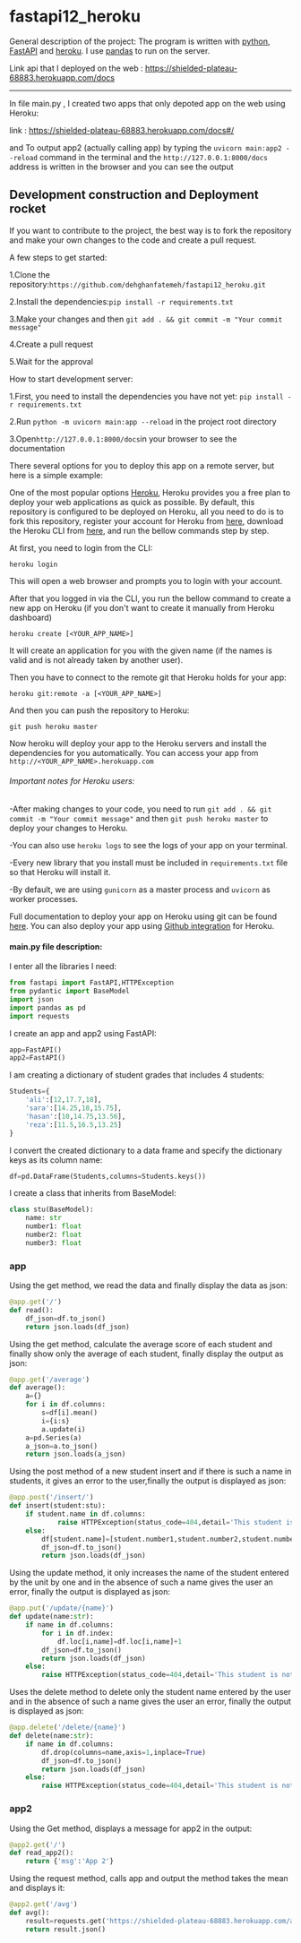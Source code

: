 # fastapi12_heroku
General description of the project:
The program is written with [python](https://www.python.org/), [FastAPI](https://fastapi.tiangolo.com/) and [heroku](https://id.heroku.com/login). I use [pandas](https://pandas.pydata.org/pandas-docs/stable/user_guide/10min.html) to run on the server.


Link api that I deployed on the web : https://shielded-plateau-68883.herokuapp.com/docs

-------------------------------------

In file main.py , I created two apps that only depoted app on the web using Heroku:

link : https://shielded-plateau-68883.herokuapp.com/docs#/

and To output app2 (actually calling app) by typing the `uvicorn main:app2 --reload` command in the terminal
and the `http://127.0.0.1:8000/docs` address is written in the browser and you can see the output 




## Development construction and Deployment rocket
If you want to contribute to the project, the best way is to fork the repository and make your own changes to the code and create a pull request.

A few steps to get started:

1.Clone the repository:`https://github.com/dehghanfatemeh/fastapi12_heroku.git`

2.Install the dependencies:`pip install -r requirements.txt`

3.Make your changes and then `git add . && git commit -m "Your commit message"`

4.Create a pull request

5.Wait for the approval


How to start development server:

1.First, you need to install the dependencies you have not yet: `pip install -r requirements.txt`

2.Run `python -m uvicorn main:app --reload` in the project root directory

3.Open`http://127.0.0.1:8000/docs`in your browser to see the documentation


There several options for you to deploy this app on a remote server, but here is a simple example:

One of the most popular options [Heroku](https://id.heroku.com/login), Heroku provides you a free plan to deploy your web applications as quick as possible. By default, this repository is configured to be deployed on Heroku, all you need to do is to fork this repository, register your account for Heroku from [here](https://signup.heroku.com/login), download the Heroku CLI from [here](https://devcenter.heroku.com/articles/heroku-cli#download-and-install), and run the bellow commands step by step.


At first, you need to login from the CLI:
```
heroku login
```

This will open a web browser and prompts you to login with your account.

After that you logged in via the CLI, you run the bellow command to create a new app on Heroku (if you don't want to create it manually from Heroku dashboard)
```
heroku create [<YOUR_APP_NAME>]
```
It will create an application for you with the given name (if the names is valid and is not already taken by another user).


Then you have to connect to the remote git that Heroku holds for your app:
```
heroku git:remote -a [<YOUR_APP_NAME>]
```

And then you can push the repository to Heroku:
```
git push heroku master
```
Now heroku will deploy your app to the Heroku servers and install the dependencies for you automatically. You can access your app from `http://<YOUR_APP_NAME>.herokuapp.com`


###### Important notes for Heroku users:

-After making changes to your code, you need to run `git add . && git commit -m "Your commit message"` and then `git push heroku master` to deploy your changes to Heroku.

-You can also use `heroku logs` to see the logs of your app on your terminal.

-Every new library that you install must be included in `requirements.txt`  file so that Heroku will install it.

-By default, we are using `gunicorn` as a master process and `uvicorn` as worker processes.

Full documentation to deploy your app on Heroku using git can be found [here](https://devcenter.heroku.com/articles/git). You can also deploy your app using [Github integration](https://devcenter.heroku.com/articles/github-integration) for Heroku.


#### main.py file description:


I enter all the libraries I need:
```python
from fastapi import FastAPI,HTTPException
from pydantic import BaseModel
import json
import pandas as pd
import requests
```



I create an app and app2 using FastAPI:
```python
app=FastAPI()
app2=FastAPI()
```



I am creating a dictionary of student grades that includes 4 students:
```python
Students={
    'ali':[12,17.7,18],
    'sara':[14.25,18,15.75],
    'hasan':[10,14.75,13.56],
    'reza':[11.5,16.5,13.25]
}
```



I convert the created dictionary to a data frame and specify the dictionary keys as its column name:
```python
df=pd.DataFrame(Students,columns=Students.keys())
```



I create a class that inherits from BaseModel:
```python
class stu(BaseModel):
    name: str
    number1: float
    number2: float
    number3: float
 ```


### app 

Using the get method, we read the data and finally display the data as json:
```python
@app.get('/')
def read():
    df_json=df.to_json()
    return json.loads(df_json)
```



Using the get method, calculate the average score of each student and finally show only the average of each student, finally display the output as json:
```python
@app.get('/average')
def average():
    a={}
    for i in df.columns:
        s=df[i].mean()
        i={i:s}
        a.update(i)
    a=pd.Series(a)
    a_json=a.to_json()
    return json.loads(a_json)
```



Using the post method of a new student insert and if there is such a name in students, it gives an error to the user,finally the output is displayed as json:
```python
@app.post('/insert/')
def insert(student:stu):
    if student.name in df.columns:
            raise HTTPException(status_code=404,detail='This student is available')
    else:    
        df[student.name]=[student.number1,student.number2,student.number3]
        df_json=df.to_json()
        return json.loads(df_json)
```



Using the update method, it only increases the name of the student entered by the unit by one and in the absence of such a name gives the user an error,
finally the output is displayed as json:
```python
@app.put('/update/{name}')
def update(name:str):
    if name in df.columns:
        for i in df.index:
            df.loc[i,name]=df.loc[i,name]+1        
        df_json=df.to_json()
        return json.loads(df_json)
    else:
        raise HTTPException(status_code=404,detail='This student is not available')
```



Uses the delete method to delete only the student name entered by the user and in the absence of such a name gives the user an error,
finally the output is displayed as json:
```python 
@app.delete('/delete/{name}')
def delete(name:str):
    if name in df.columns:
        df.drop(columns=name,axis=1,inplace=True)
        df_json=df.to_json()
        return json.loads(df_json)
    else:
        raise HTTPException(status_code=404,detail='This student is not available')
```
### app2

Using the Get method, displays a message for app2 in the output:
```python
@app2.get('/')
def read_app2():
    return {'msg':'App 2'}
```

Using the request method, calls app and output the method takes the mean and displays it:
```python
@app2.get('/avg')
def avg():
    result=requests.get('https://shielded-plateau-68883.herokuapp.com/average')
    return result.json()
```






